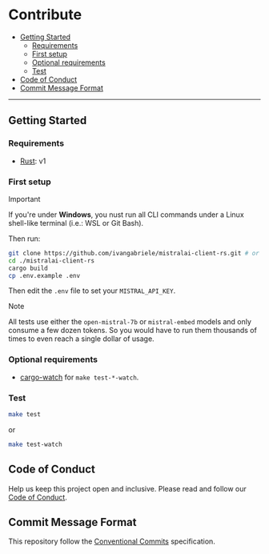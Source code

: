 # Contribute

- [Getting Started](#getting-started)
  - [Requirements](#requirements)
  - [First setup](#first-setup)
  - [Optional requirements](#optional-requirements)
  - [Test](#test)
- [Code of Conduct](#code-of-conduct)
- [Commit Message Format](#commit-message-format)

---

## Getting Started

### Requirements

- [Rust](https://www.rust-lang.org/tools/install): v1

### First setup

> [!IMPORTANT]  
> If you're under **Windows**, you nust run all CLI commands under a Linux shell-like terminal (i.e.: WSL or Git Bash).

Then run:

```sh
git clone https://github.com/ivangabriele/mistralai-client-rs.git # or your fork
cd ./mistralai-client-rs
cargo build
cp .env.example .env
```

Then edit the `.env` file to set your `MISTRAL_API_KEY`.

> [!NOTE]
> All tests use either the `open-mistral-7b` or `mistral-embed` models and only consume a few dozen tokens.
> So you would have to run them thousands of times to even reach a single dollar of usage.

### Optional requirements

- [cargo-watch](https://github.com/watchexec/cargo-watch#install) for `make test-*-watch`.

### Test

```sh
make test
```

or

```sh
make test-watch
```

## Code of Conduct

Help us keep this project open and inclusive. Please read and follow our [Code of Conduct](./CODE_OF_CONDUCT.md).

## Commit Message Format

This repository follow the [Conventional Commits](https://www.conventionalcommits.org/en/v1.0.0/) specification.
